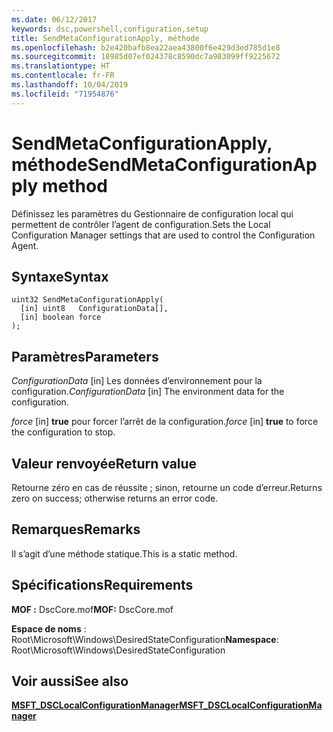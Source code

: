 ```yaml
---
ms.date: 06/12/2017
keywords: dsc,powershell,configuration,setup
title: SendMetaConfigurationApply, méthode
ms.openlocfilehash: b2e420bafb8ea22aea43800f6e429d3ed785d1e8
ms.sourcegitcommit: 18985d07ef024378c8590dc7a983099ff9225672
ms.translationtype: HT
ms.contentlocale: fr-FR
ms.lasthandoff: 10/04/2019
ms.locfileid: "71954876"
---
```

# <a name="sendmetaconfigurationapply-method"></a><span data-ttu-id="08b78-103">SendMetaConfigurationApply, méthode</span><span class="sxs-lookup"><span data-stu-id="08b78-103">SendMetaConfigurationApply method</span></span>

<span data-ttu-id="08b78-104">Définissez les paramètres du Gestionnaire de configuration local qui permettent de contrôler l’agent de configuration.</span><span class="sxs-lookup"><span data-stu-id="08b78-104">Sets the Local Configuration Manager settings that are used to control the Configuration Agent.</span></span>

## <a name="syntax"></a><span data-ttu-id="08b78-105">Syntaxe</span><span class="sxs-lookup"><span data-stu-id="08b78-105">Syntax</span></span>

```mof
uint32 SendMetaConfigurationApply(
  [in] uint8   ConfigurationData[],
  [in] boolean force
);
```

## <a name="parameters"></a><span data-ttu-id="08b78-106">Paramètres</span><span class="sxs-lookup"><span data-stu-id="08b78-106">Parameters</span></span>

<span data-ttu-id="08b78-107">*ConfigurationData* \[in\] Les données d’environnement pour la configuration.</span><span class="sxs-lookup"><span data-stu-id="08b78-107">*ConfigurationData* \[in\] The environment data for the configuration.</span></span>

<span data-ttu-id="08b78-108">*force* \[in\] **true** pour forcer l’arrêt de la configuration.</span><span class="sxs-lookup"><span data-stu-id="08b78-108">*force* \[in\] **true** to force the configuration to stop.</span></span>

## <a name="return-value"></a><span data-ttu-id="08b78-109">Valeur renvoyée</span><span class="sxs-lookup"><span data-stu-id="08b78-109">Return value</span></span>

<span data-ttu-id="08b78-110">Retourne zéro en cas de réussite ; sinon, retourne un code d’erreur.</span><span class="sxs-lookup"><span data-stu-id="08b78-110">Returns zero on success; otherwise returns an error code.</span></span>

## <a name="remarks"></a><span data-ttu-id="08b78-111">Remarques</span><span class="sxs-lookup"><span data-stu-id="08b78-111">Remarks</span></span>

<span data-ttu-id="08b78-112">Il s’agit d’une méthode statique.</span><span class="sxs-lookup"><span data-stu-id="08b78-112">This is a static method.</span></span>

## <a name="requirements"></a><span data-ttu-id="08b78-113">Spécifications</span><span class="sxs-lookup"><span data-stu-id="08b78-113">Requirements</span></span>

<span data-ttu-id="08b78-114">**MOF :** DscCore.mof</span><span class="sxs-lookup"><span data-stu-id="08b78-114">**MOF:** DscCore.mof</span></span>

<span data-ttu-id="08b78-115">**Espace de noms** : Root\Microsoft\Windows\DesiredStateConfiguration</span><span class="sxs-lookup"><span data-stu-id="08b78-115">**Namespace**: Root\Microsoft\Windows\DesiredStateConfiguration</span></span>

## <a name="see-also"></a><span data-ttu-id="08b78-116">Voir aussi</span><span class="sxs-lookup"><span data-stu-id="08b78-116">See also</span></span>

[<span data-ttu-id="08b78-117">**MSFT_DSCLocalConfigurationManager**</span><span class="sxs-lookup"><span data-stu-id="08b78-117">**MSFT_DSCLocalConfigurationManager**</span></span>](msft-dsclocalconfigurationmanager.md)
